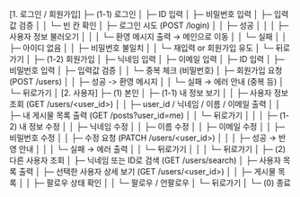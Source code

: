 [1. 로그인 / 회원가입]
├─ (1-1) 로그인
│   ├─ ID 입력
│   ├─ 비밀번호 입력
│   ├─ 입력값 검증
│   │   └─ 빈 칸 확인
│   ├─ 로그인 시도 (POST /login)
│   │   ├─ 성공
│   │   │   ├─ 사용자 정보 불러오기
│   │   │   └─ 환영 메시지 출력 → 메인으로 이동
│   │   └─ 실패
│   │       ├─ 아이디 없음
│   │       ├─ 비밀번호 불일치
│   │       └─ 재입력 or 회원가입 유도
│   └─ 뒤로가기
│
├─ (1-2) 회원가입
│   ├─ 닉네임 입력
│   ├─ 이메일 입력
│   ├─ ID 입력
│   ├─ 비밀번호 입력
│   ├─ 입력값 검증
│   │   └─ 중복 체크 (비밀번호)
│   ├─ 회원가입 요청 (POST /users)
│   │   ├─ 성공 -> 환영 메시지
│   │   └─ 실패 → 에러 안내 (중복 등)
│   └─ 뒤로가기
│
[2. 사용자]
├─ (1) 본인
│   ├─ (1-1) 내 정보 보기
│   │   ├─ 사용자 정보 조회 (GET /users/<user_id>)
│   │   ├─ user_id / 닉네임 / 이름 / 이메일 출력
│   │   ├─ 내 게시물 목록 출력 (GET /posts?user_id=me)
│   │   └─ 뒤로가기
│   │
│   ├─ (1-2) 내 정보 수정
│   │   ├─ 닉네임 수정
│   │   ├─ 이름 수정
│   │   ├─ 이메일 수정
│   │   ├─ 비밀번호 수정
│   │   ├─ 수정 요청 (PATCH /users/<user_id>)
│   │   │   ├─ 성공 → 반영 안내
│   │   │   └─ 실패 → 에러 출력
│   │   └─ 뒤로가기
│   │
│   └─ 뒤로가기
│
├─ (2) 다른 사용자 조회
│   ├─ 닉네임 또는 ID로 검색 (GET /users/search)
│   ├─ 사용자 목록 출력
│   ├─ 선택한 사용자 상세 보기 (GET /users/<user_id>)
│   │   ├─ 게시물 목록
│   │   ├─ 팔로우 상태 확인
│   │   └─ 팔로우 / 언팔로우
│   └─ 뒤로가기
│
└─ (0) 종료

